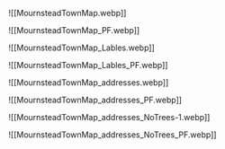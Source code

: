 ![[MournsteadTownMap.webp]]

![[MournsteadTownMap_PF.webp]]

![[MournsteadTownMap_Lables.webp]]

![[MournsteadTownMap_Lables_PF.webp]]

![[MournsteadTownMap_addresses.webp]]

![[MournsteadTownMap_addresses_PF.webp]]

![[MournsteadTownMap_addresses_NoTrees-1.webp]]

![[MournsteadTownMap_addresses_NoTrees_PF.webp]]

